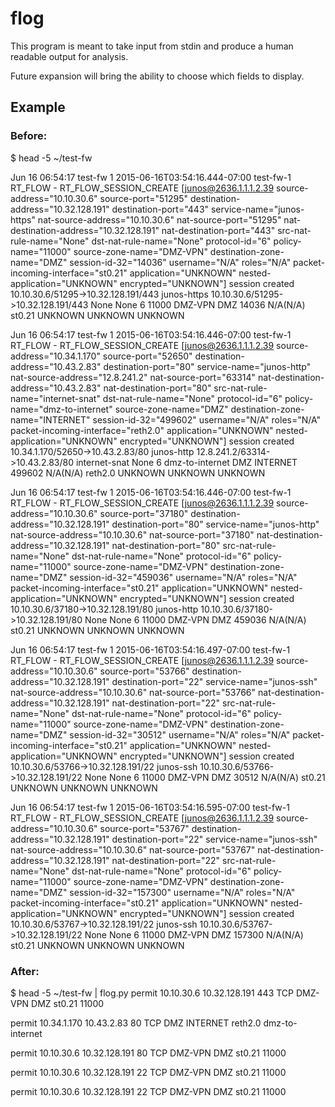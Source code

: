 # flog
This program is meant to take input from stdin and produce a human readable output for analysis. 

Future expansion will bring the ability to choose which fields to display.

## Example
### Before:
$ head -5 ~/test-fw 

Jun 16 06:54:17 test-fw 1 2015-06-16T03:54:16.444-07:00 test-fw-1 RT_FLOW - RT_FLOW_SESSION_CREATE [junos@2636.1.1.1.2.39 source-address="10.10.30.6" source-port="51295" destination-address="10.32.128.191" destination-port="443" service-name="junos-https" nat-source-address="10.10.30.6" nat-source-port="51295" nat-destination-address="10.32.128.191" nat-destination-port="443" src-nat-rule-name="None" dst-nat-rule-name="None" protocol-id="6" policy-name="11000" source-zone-name="DMZ-VPN" destination-zone-name="DMZ" session-id-32="14036" username="N/A" roles="N/A" packet-incoming-interface="st0.21" application="UNKNOWN" nested-application="UNKNOWN" encrypted="UNKNOWN"] session created 10.10.30.6/51295->10.32.128.191/443 junos-https 10.10.30.6/51295->10.32.128.191/443 None None 6 11000 DMZ-VPN DMZ 14036 N/A(N/A) st0.21 UNKNOWN UNKNOWN UNKNOWN

Jun 16 06:54:17 test-fw 1 2015-06-16T03:54:16.446-07:00 test-fw-1 RT_FLOW - RT_FLOW_SESSION_CREATE [junos@2636.1.1.1.2.39 source-address="10.34.1.170" source-port="52650" destination-address="10.43.2.83" destination-port="80" service-name="junos-http" nat-source-address="12.8.241.2" nat-source-port="63314" nat-destination-address="10.43.2.83" nat-destination-port="80" src-nat-rule-name="internet-snat" dst-nat-rule-name="None" protocol-id="6" policy-name="dmz-to-internet" source-zone-name="DMZ" destination-zone-name="INTERNET" session-id-32="499602" username="N/A" roles="N/A" packet-incoming-interface="reth2.0" application="UNKNOWN" nested-application="UNKNOWN" encrypted="UNKNOWN"] session created 10.34.1.170/52650->10.43.2.83/80 junos-http 12.8.241.2/63314->10.43.2.83/80 internet-snat None 6 dmz-to-internet DMZ INTERNET 499602 N/A(N/A) reth2.0 UNKNOWN UNKNOWN UNKNOWN

Jun 16 06:54:17 test-fw 1 2015-06-16T03:54:16.446-07:00 test-fw-1 RT_FLOW - RT_FLOW_SESSION_CREATE [junos@2636.1.1.1.2.39 source-address="10.10.30.6" source-port="37180" destination-address="10.32.128.191" destination-port="80" service-name="junos-http" nat-source-address="10.10.30.6" nat-source-port="37180" nat-destination-address="10.32.128.191" nat-destination-port="80" src-nat-rule-name="None" dst-nat-rule-name="None" protocol-id="6" policy-name="11000" source-zone-name="DMZ-VPN" destination-zone-name="DMZ" session-id-32="459036" username="N/A" roles="N/A" packet-incoming-interface="st0.21" application="UNKNOWN" nested-application="UNKNOWN" encrypted="UNKNOWN"] session created 10.10.30.6/37180->10.32.128.191/80 junos-http 10.10.30.6/37180->10.32.128.191/80 None None 6 11000 DMZ-VPN DMZ 459036 N/A(N/A) st0.21 UNKNOWN UNKNOWN UNKNOWN

Jun 16 06:54:17 test-fw 1 2015-06-16T03:54:16.497-07:00 test-fw-1 RT_FLOW - RT_FLOW_SESSION_CREATE [junos@2636.1.1.1.2.39 source-address="10.10.30.6" source-port="53766" destination-address="10.32.128.191" destination-port="22" service-name="junos-ssh" nat-source-address="10.10.30.6" nat-source-port="53766" nat-destination-address="10.32.128.191" nat-destination-port="22" src-nat-rule-name="None" dst-nat-rule-name="None" protocol-id="6" policy-name="11000" source-zone-name="DMZ-VPN" destination-zone-name="DMZ" session-id-32="30512" username="N/A" roles="N/A" packet-incoming-interface="st0.21" application="UNKNOWN" nested-application="UNKNOWN" encrypted="UNKNOWN"] session created 10.10.30.6/53766->10.32.128.191/22 junos-ssh 10.10.30.6/53766->10.32.128.191/22 None None 6 11000 DMZ-VPN DMZ 30512 N/A(N/A) st0.21 UNKNOWN UNKNOWN UNKNOWN

Jun 16 06:54:17 test-fw 1 2015-06-16T03:54:16.595-07:00 test-fw-1 RT_FLOW - RT_FLOW_SESSION_CREATE [junos@2636.1.1.1.2.39 source-address="10.10.30.6" source-port="53767" destination-address="10.32.128.191" destination-port="22" service-name="junos-ssh" nat-source-address="10.10.30.6" nat-source-port="53767" nat-destination-address="10.32.128.191" nat-destination-port="22" src-nat-rule-name="None" dst-nat-rule-name="None" protocol-id="6" policy-name="11000" source-zone-name="DMZ-VPN" destination-zone-name="DMZ" session-id-32="157300" username="N/A" roles="N/A" packet-incoming-interface="st0.21" application="UNKNOWN" nested-application="UNKNOWN" encrypted="UNKNOWN"] session created 10.10.30.6/53767->10.32.128.191/22 junos-ssh 10.10.30.6/53767->10.32.128.191/22 None None 6 11000 DMZ-VPN DMZ 157300 N/A(N/A) st0.21 UNKNOWN UNKNOWN UNKNOWN

### After:
$ head -5 ~/test-fw | flog.py 
permit              10.10.30.6       10.32.128.191    443     TCP   DMZ-VPN              DMZ                  st0.21             11000

permit              10.34.1.170      10.43.2.83      80      TCP   DMZ                  INTERNET             reth2.0            dmz-to-internet

permit              10.10.30.6       10.32.128.191    80      TCP   DMZ-VPN              DMZ                  st0.21             11000

permit              10.10.30.6       10.32.128.191    22      TCP   DMZ-VPN              DMZ                  st0.21             11000

permit              10.10.30.6       10.32.128.191    22      TCP   DMZ-VPN              DMZ                  st0.21             11000
